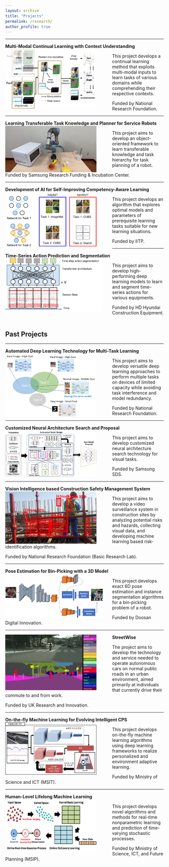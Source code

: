 ```yaml
---
layout: archive
title: "Projects"
permalink: /research/
author_profile: true
---
```


-----
**Multi-Modal Continual Learning with Context Understanding**
<img src='/images/multi-modal continual learning5.png' width="290" align="left" style="margin-right:50px">

   This project develops a continual learning method that exploits multi-modal inputs 
   to learn tasks of various domains while comprehending their respective contexts.      
   
   Funded by National Research Foundation.  <br>   

 
-----
**Learning Transferable Task Knowledge and Planner for Service Robots**
<img src='/images/samsung_robot_exp2.png' width="290" align="left" style="margin-right:50px">

   This project aims to develop an object-oriented framework 
   to learn transferable knowledge and task hierarchy for task planning of a robot.    
   
   Funded by Samsung Research Funding & Incubation Center.  <br>   


-----
**Development of AI for Self-Improving Competency-Aware Learning** 
<img src='/images/h2.png' width="290" align="left" style="margin-right:50px">       
       
   This project develops an algorithm that explores optimal models 
   and parameters of prerequisite learning tasks suitable for new learning situations.  
   
   Funded by IITP. <br>
   
   
-----
**Time-Series Action Prediction and Segmentation** 
<img src='/images/hyundai_heavy_equipment.png' width="310" align="left" style="margin-right:30px">        
        
   This project aims to develop high-performing deep learning models
   to learn and segment time-series actions for various equipments. 
   
   Funded by HD Hyundai Construction Equipment. <br><br>
      

## Past Projects

-----
**Automated Deep Learning Technology for Multi-Task Learning** 
<img src='/images/ADM.png' width="290" align="left" style="margin-right:50px">        
        
   This project aims to develop versatile deep learning approaches 
   to perform multiple tasks on devices of limited capacity 
   while avoiding task interference and model redundancy. 
   
   Funded by National Research Foundation. <br>


-----
**Customized Neural Architecture Search and Proposal**
<img src='/images/nas_small.jpg' width="290" align="left" style="margin-right:50px">       
       
   This project aims to develop customized neural architecture search technology 
   for visual tasks. 
   
   Funded by Samsung SDS. <br>     

   
-----
**Vision Intelligence based Construction Safety Management System** 
<img src='/images/brl.PNG' width="290" align="left" style="margin-right:50px">        
        
   This project aims to develop a video surveillance system 
   in construction sites by analyzing potential risks and hazards, collecting visual data, 
   and developing machine learning based risk-identification algorithms.
   
   Funded by National Research Foundation (Basic Research Lab). <br>
   
-----
**Pose Estimation for Bin-Picking with a 3D Model**
<img src='/images/pose.png' width="310" align="left" style="margin-right:30px"> 

   This project develops exact 6D pose estimation and 
   instance segmentation algorithms for a bin-picking problem of a robot.   
   
   Funded by Doosan Digital Innovation. <br>

-----
**StreetWise**
<img src='/images/streetwise5.png' width="290" align="left" style="margin-right:50px">    
   
   The project aims to develop the technology and service needed to operate
   autonomous cars on normal public roads in an urban environment, aimed primarily
   at individuals that currently drive their commute to and from work.  
   
   Funded by UK Research and Innovation. <br>
     
-----
**On-the-fly Machine Learning for Evolving Intelligent CPS**
<img src='/images/otfml.png' width="290" align="left" style="margin-right:50px">       
   
   This project develops on-the-fly machine learning algorithms using deep learning
   frameworks to realize personalized and environment adaptive learning.  
   
   Funded by Ministry of Science and ICT (MSIT). <br>   
  
-----  
**Human-Level Lifelong Machine Learning** 
<img src='/images/ml2.png' width="290" align="left" style="margin-right:50px">      
   
   This project develops novel algorithms and methods for real-time nonparametric
   learning and prediction of time-varying stochastic processes.  
   
   Funded by Ministry of Science, ICT, and Future Planning (MSIP).  <br>   
   

